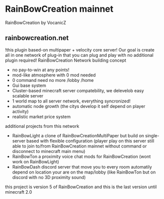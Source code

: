 # RainBowCreation mainnet
RainBowCreation by VocanicZ

## rainbowcreation.net

!this plugin based-on multipaper + velocity core server!
Our goal is create all in one network of plug-in that you can plug and play with no additional plugin required!
RainBowCreation Network building concept
- no pay-to-win at any points!
- mod-like atmosphere with 0 mod needed
- 0 command need no more /lobby /home
- Gui base system
- Cluster-based minecraft server compatebility, we delevelob easy scalable server
- 1 world map to all server network, everything syncronized!
- automatic node growth (the citys develop it self depend on player activity)
- realistic market price system

additional projects from this network
- RainBowLight
  a clone of RainBowCreationMultiPaper but build on single-server based with flexible configuration 
  (player play on this server still able to join to/from RainBowCreation mainnet without command or disconnect to minecraft main menu)
- RainBowTon 
  a proximity voice chat mods for RainBowCreation
  (wont work on RainBowLight)
- RainBowDash 
  discord server that move you to every room automatily depend on location your are on the map/lobby
  (like RainBowTon but on discord with no 3D proximity sound)
 
this project is version 5 of RainBowCreation and this is the last version until minecraft 2.0
